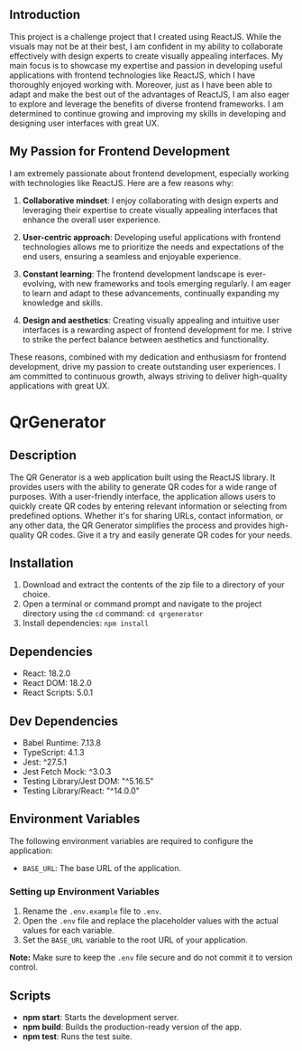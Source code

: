 ## Introduction
This project is a challenge project that I created using ReactJS. While the visuals may not be at their best, I am confident in my ability to collaborate effectively with design experts to create visually appealing interfaces. My main focus is to showcase my expertise and passion in developing useful applications with frontend technologies like ReactJS, which I have thoroughly enjoyed working with. Moreover, just as I have been able to adapt and make the best out of the advantages of ReactJS, I am also eager to explore and leverage the benefits of diverse frontend frameworks. I am determined to continue growing and improving my skills in developing and designing user interfaces with great UX.

## My Passion for Frontend Development
I am extremely passionate about frontend development, especially working with technologies like ReactJS. Here are a few reasons why:

1. **Collaborative mindset**: I enjoy collaborating with design experts and leveraging their expertise to create visually appealing interfaces that enhance the overall user experience.

2. **User-centric approach**: Developing useful applications with frontend technologies allows me to prioritize the needs and expectations of the end users, ensuring a seamless and enjoyable experience.

3. **Constant learning**: The frontend development landscape is ever-evolving, with new frameworks and tools emerging regularly. I am eager to learn and adapt to these advancements, continually expanding my knowledge and skills.

4. **Design and aesthetics**: Creating visually appealing and intuitive user interfaces is a rewarding aspect of frontend development for me. I strive to strike the perfect balance between aesthetics and functionality.

These reasons, combined with my dedication and enthusiasm for frontend development, drive my passion to create outstanding user experiences. I am committed to continuous growth, always striving to deliver high-quality applications with great UX.

# QrGenerator

## Description

The QR Generator is a web application built using the ReactJS library. It provides users with the ability to generate QR codes for a wide range of purposes. With a user-friendly interface, the application allows users to quickly create QR codes by entering relevant information or selecting from predefined options. Whether it's for sharing URLs, contact information, or any other data, the QR Generator simplifies the process and provides high-quality QR codes. Give it a try and easily generate QR codes for your needs.

## Installation

1. Download and extract the contents of the zip file to a directory of your choice.
2. Open a terminal or command prompt and navigate to the project directory using the `cd` command: `cd qrgenerator`
3. Install dependencies: `npm install`

## Dependencies

- React: 18.2.0
- React DOM: 18.2.0
- React Scripts: 5.0.1

## Dev Dependencies

- Babel Runtime: 7.13.8
- TypeScript: 4.1.3
- Jest: ^27.5.1
- Jest Fetch Mock: ^3.0.3
- Testing Library/Jest DOM: "^5.16.5"
- Testing Library/React: "^14.0.0"

## Environment Variables

The following environment variables are required to configure the application:

- `BASE_URL`: The base URL of the application.

### Setting up Environment Variables

1. Rename the `.env.example` file to `.env`.
2. Open the `.env` file and replace the placeholder values with the actual values for each variable.
3. Set the `BASE_URL` variable to the root URL of your application.

**Note:** Make sure to keep the `.env` file secure and do not commit it to version control.

## Scripts

- **npm start**: Starts the development server.
- **npm build**: Builds the production-ready version of the app.
- **npm test**: Runs the test suite.
